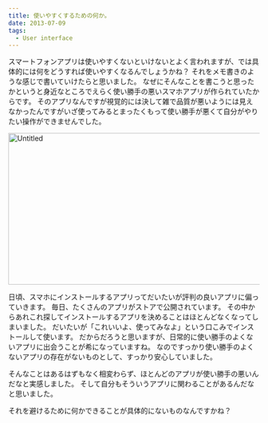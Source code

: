 ```yaml
---
title: 使いやすくするための何か。
date: 2013-07-09
tags:
  - User interface
---
```


スマートフォンアプリは使いやすくないといけないとよく言われますが、では具体的には何をどうすれば使いやすくなるんでしょうかね？
それをメモ書きのような感じで書いていけたらと思いました。
なぜにそんなことを書こうと思ったかというと身近なところでえらく使い勝手の悪いスマホアプリが作られていたからです。
そのアプリなんですが視覚的には決して雑で品質が悪いようには見えなかったんですがいざ使ってみるとまったくもって使い勝手が悪くて自分がやりたい操作ができませんでした。

<a href="https://www.flickr.com/photos/shigeki_takeguchi/16801740261" title="Untitled by shigeki takeguchi, on Flickr">
<img src="https://farm8.staticflickr.com/7655/16801740261_0415b9db53_z.jpg" width="640" height="304" alt="Untitled">
</a>

日頃、スマホにインストールするアプリってだいたいが評判の良いアプリに偏っていきます。
毎日、たくさんのアプリがストアで公開されています。
その中からあれこれ探してインストールするアプリを決めることはほとんどなくなってしまいました。
だいたいが「これいいよ、使ってみなよ」という口こみでインストールして使います。
だからだろうと思いますが、日常的に使い勝手のよくないアプリに出会うことが希になっていますね。
なのですっかり使い勝手のよくないアプリの存在がないものとして、すっかり安心していました。

そんなことはあるはずもなく相変わらず、ほとんどのアプリが使い勝手の悪いんだなと実感しました。
そして自分もそういうアプリに関わることがあるんだなと思いました。

それを避けるために何かできることが具体的にないものなんですかね？
